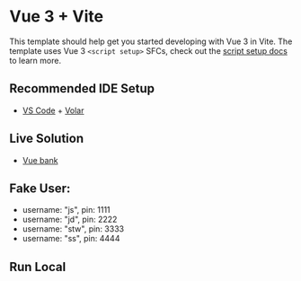 # Vue 3 + Vite

This template should help get you started developing with Vue 3 in Vite. The template uses Vue 3 `<script setup>` SFCs, check out the [script setup docs](https://v3.vuejs.org/api/sfc-script-setup.html#sfc-script-setup) to learn more.

## Recommended IDE Setup

- [VS Code](https://code.visualstudio.com/) + [Volar](https://marketplace.visualstudio.com/items?itemName=johnsoncodehk.volar)

## Live Solution

- [Vue bank](https://bank-dashboard-three.vercel.app/login)

## Fake User:

- username: "js", pin: 1111
- username: "jd", pin: 2222
- username: "stw", pin: 3333
- username: "ss", pin: 4444

## Run Local
